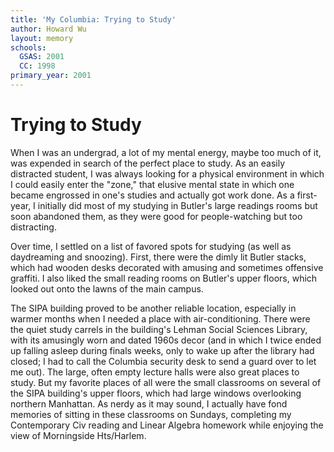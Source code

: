 ```yaml
---
title: 'My Columbia: Trying to Study'
author: Howard Wu
layout: memory
schools:
  GSAS: 2001
  CC: 1998
primary_year: 2001
---
```

# Trying to Study

When I was an undergrad, a lot of my mental energy, maybe too much of it, was expended in search of the perfect place to study.  As an easily distracted student, I was always looking for a physical environment in which I could easily enter the "zone," that elusive mental state in which one became engrossed in one's studies and actually got work done. As a first-year, I initially did most of my studying in Butler's large readings rooms but soon abandoned them, as they were good for people-watching but too distracting.

Over time, I settled on a list of favored spots for studying (as well as daydreaming and snoozing).  First, there were the dimly lit Butler stacks, which had wooden desks decorated with amusing and sometimes offensive graffiti.  I also liked the small reading rooms on Butler's upper floors, which looked out onto the lawns of the main campus.

The SIPA building proved to be another reliable location, especially in warmer months when I needed a place with air-conditioning. There were the quiet study carrels in the building's Lehman Social Sciences Library, with its amusingly worn and dated 1960s decor (and in which I twice ended up falling asleep during finals weeks, only to wake up after the library had closed; I had to call the Columbia security desk to send a guard over to let me out).  The large, often empty lecture halls were also great places to study. But my favorite places of all were the small classrooms on several of the SIPA building's upper floors, which had large windows overlooking northern Manhattan.  As nerdy as it may sound, I actually have fond memories of sitting in these classrooms on Sundays, completing my Contemporary Civ reading and Linear Algebra homework while enjoying the view of Morningside Hts/Harlem.
